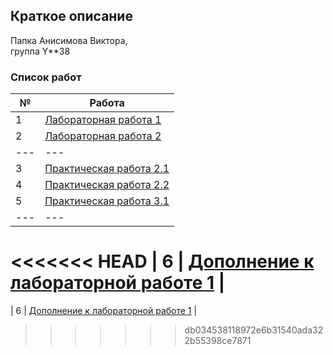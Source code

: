 ## Краткое описание

Папка Анисимова Виктора,  
группа Y**38

### Список работ

| № | Работа |
| --- | --- |
| 1 | [Лабораторная работа 1](./Lab_1) |
| 2 | [Лабораторная работа 2](./Lab_2) |
| --- | --- |
| 3 | [Практическая работа 2.1](./Practicheskaya_2.1) |
| 4 | [Практическая работа 2.2](./Practicheskaya_2.2) |
| 5 | [Практическая работа 3.1](./Practicheskaya_3.1) |
| --- | --- |
<<<<<<< HEAD
| 6 | [Дополнение к лабораторной работе 1](./lections_1_oltp_olap) |
=======
| 6 | [Дополнение к лабораторной работе 1](./lections_1_oltp_olap) |
>>>>>>> db034538118972e6b31540ada322b55398ce7871
